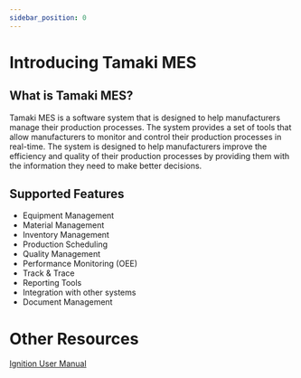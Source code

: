 ```yaml
---
sidebar_position: 0
---
```


# Introducing Tamaki MES

## What is Tamaki MES?

Tamaki MES is a software system that is designed to help manufacturers manage their production processes. The system
provides a set of tools that allow manufacturers to monitor and control their production processes in real-time. The
system is designed to help manufacturers improve the efficiency and quality of their production processes by providing
them with the information they need to make better decisions.

## Supported Features

- Equipment Management
- Material Management
- Inventory Management
- Production Scheduling
- Quality Management
- Performance Monitoring (OEE)
- Track & Trace
- Reporting Tools
- Integration with other systems
- Document Management

# Other Resources

[Ignition User Manual](https://docs.inductiveautomation.com/)